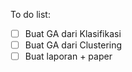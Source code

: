 To do list:
- [ ] Buat GA dari Klasifikasi
- [ ] Buat GA dari Clustering
- [ ] Buat laporan + paper
